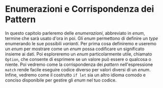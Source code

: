 # Enumerazioni e Corrispondenza dei Pattern

In questo capitolo parleremo delle _enumerazioni_, abbreviato in _enum_, termine
che sarà usato d'ora in poi. Gli _enum_ permettono di definire un _type_
enumerando le sue possibili _varianti_. Per prima cosa definiremo e useremo un
_enum_ per mostrare come un _enum_ possa codificare un significato insieme ai
dati. Poi esploreremo un _enum_ particolarmente utile, chiamato `Option`, che
consente di esprimere se un valore può essere o qualcosa o niente. Poi vedremo
come la corrispondenza dei _pattern_ nell'espressione `match` rende facile
eseguire codice diverso per valori diversi di un _enum_. Infine, vedremo come il
costrutto `if let` sia un altro idioma comodo e conciso disponibile per gestire
gli _enum_ nel tuo codice.